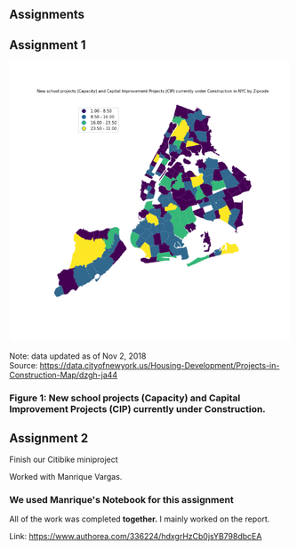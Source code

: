 ## Assignments ##
## Assignment 1 ##

![Alt text](../HW8_mb6203/new_school_projects_in_nyc_by_zip.png)

Note: data updated as of Nov 2, 2018 <br />
Source: https://data.cityofnewyork.us/Housing-Development/Projects-in-Construction-Map/dzgh-ja44

### Figure 1: New school projects (Capacity) and Capital Improvement Projects (CIP) currently under Construction. ###



## Assignment 2 ##
Finish our Citibike miniproject

Worked with Manrique Vargas.

### We used Manrique's Notebook for this assignment ###
All of the work was completed **together.** I mainly worked on the report.

Link: https://www.authorea.com/336224/hdxgrHzCb0jsYB798dbcEA
